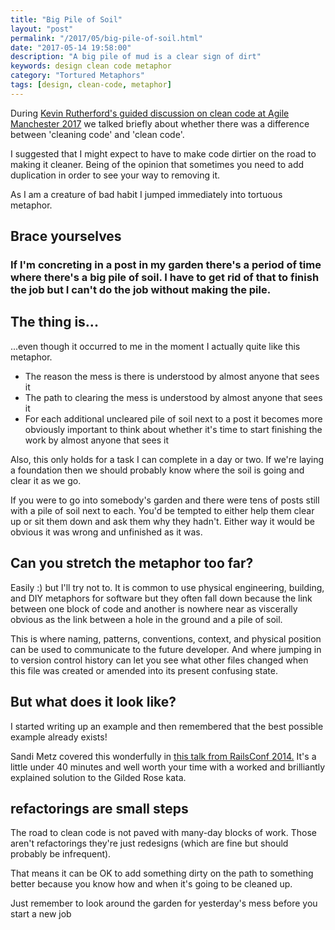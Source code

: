 ```yaml
---
title: "Big Pile of Soil" 
layout: "post" 
permalink: "/2017/05/big-pile-of-soil.html" 
date: "2017-05-14 19:58:00"
description: "A big pile of mud is a clear sign of dirt"
keywords: design clean code metaphor
category: "Tortured Metaphors"
tags: [design, clean-code, metaphor]
---
```


During [Kevin Rutherford's guided discussion on clean code at Agile Manchester 2017](http://agilemanchester.net/2017/sessions/index.php?session=200) we talked briefly about whether there was a difference between 'cleaning code' and 'clean code'.

I suggested that I might expect to have to make code dirtier on the road to making it cleaner. Being of the opinion that  sometimes you need to add duplication in order to see your way to removing it.

As I am a creature of bad habit I jumped immediately into tortuous metaphor.

<!--more-->

## Brace yourselves

### If I'm concreting in a post in my garden there's a period of time where there's a big pile of soil. I have to get rid of that to finish the job but I can't do the job without making the pile.

## The thing is...

...even though it occurred to me in the moment I actually quite like this metaphor.

 * The reason the mess is there is understood by almost anyone that sees it
 * The path to clearing the mess is understood by almost anyone that sees it
 * For each additional uncleared pile of soil next to a post it becomes more obviously important to think about whether it's time to start finishing the work by almost anyone that sees it

Also, this only holds for a task I can complete in a day or two. If we're laying a foundation then we should probably know where the soil is going and clear it as we go.

If you were to go into somebody's garden and there were tens of posts still with a pile of soil next to each. You'd be tempted to either help them clear up or sit them down and ask them why they hadn't. Either way it would be obvious it was wrong and unfinished as it was.

## Can you stretch the metaphor too far?

Easily :) but I'll try not to. It is common to use physical engineering, building, and DIY metaphors for software but they often fall down because the link between one block of code and another is nowhere near as viscerally obvious as the link between a hole in the ground and a pile of soil.

This is where naming, patterns, conventions, context, and physical position can be used to communicate to the future developer. And where jumping in to version control history can let you see what other files changed when this file was created or amended into its present confusing state.

## But what does it look like?

I started writing up an example and then remembered that the best possible example already exists!

Sandi Metz covered this wonderfully in [this talk from RailsConf 2014.](https://www.youtube.com/watch?v=8bZh5LMaSmE) It's a little under 40 minutes and well worth your time with a worked and brilliantly explained solution to the Gilded Rose kata.

## refactorings are small steps

The road to clean code is not paved with many-day blocks of work. Those aren't refactorings they're just redesigns (which are fine but should probably be infrequent).

That means it can be OK to add something dirty on the path to something better because you know how and when it's going to be cleaned up. 

Just remember to look around the garden for yesterday's mess before you start a new job

